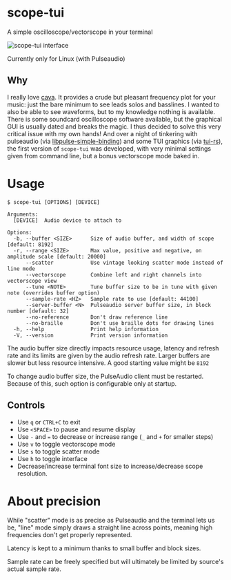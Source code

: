 # scope-tui
A simple oscilloscope/vectorscope in your terminal

![scope-tui interface](https://cdn.alemi.dev/scope-tui-wide.png)

Currently only for Linux (with Pulseaudio)

## Why
I really love [cava](https://github.com/karlstav/cava). It provides a crude but pleasant frequency plot for your music: just the bare minimum to see leads solos and basslines.
I wanted to also be able to see waveforms, but to my knowledge nothing is available. There is some soundcard oscilloscope software available, but the graphical GUI is usually dated and breaks the magic.
I thus decided to solve this very critical issue with my own hands! And over a night of tinkering with pulseaudio (via [libpulse-simple-binding](https://crates.io/crates/libpulse-simple-binding)) and some TUI graphics (via [tui-rs](https://github.com/fdehau/tui-rs)), 
the first version of `scope-tui` was developed, with very minimal settings given from command line, but a bonus vectorscope mode baked in.

# Usage
```
$ scope-tui [OPTIONS] [DEVICE]

Arguments:
  [DEVICE]  Audio device to attach to

Options:
  -b, --buffer <SIZE>      Size of audio buffer, and width of scope [default: 8192]
  -r, --range <SIZE>       Max value, positive and negative, on amplitude scale [default: 20000]
      --scatter            Use vintage looking scatter mode instead of line mode
      --vectorscope        Combine left and right channels into vectorscope view
      --tune <NOTE>        Tune buffer size to be in tune with given note (overrides buffer option)
      --sample-rate <HZ>   Sample rate to use [default: 44100]
      --server-buffer <N>  Pulseaudio server buffer size, in block number [default: 32]
      --no-reference       Don't draw reference line
      --no-braille         Don't use braille dots for drawing lines
  -h, --help               Print help information
  -V, --version            Print version information
```

The audio buffer size directly impacts resource usage, latency and refresh rate and its limits are given by the audio refresh rate. Larger buffers are slower but less resource intensive. A good starting value might be `8192`

To change audio buffer size, the PulseAudio client must be restarted. Because of this, such option is configurable only at startup.

## Controls
* Use `q` or `CTRL+C` to exit
* Use `<SPACE>` to pause and resume display
* Use `-` and `=` to decrease or increase range (`_` and `+` for smaller steps)
* Use `v` to toggle vectorscope mode
* Use `s` to toggle scatter mode
* Use `h` to toggle interface
* Decrease/increase terminal font size to increase/decrease scope resolution.

# About precision
While "scatter" mode is as precise as Pulseaudio and the terminal lets us be, "line" mode simply draws a straight line across points, meaning high frequencies don't get properly represented.

Latency is kept to a minimum thanks to small buffer and block sizes.

Sample rate can be freely specified but will ultimately be limited by source's actual sample rate.
